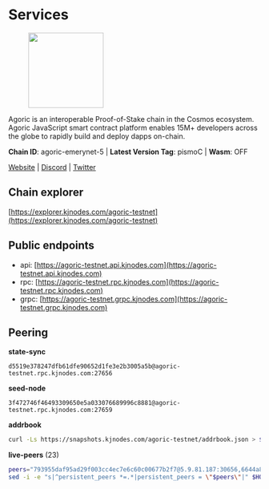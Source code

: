 # Services

<figure><img src="https://raw.githubusercontent.com/kj89/testnet_manuals/main/pingpub/logos/agoric.png" width="150" alt=""><figcaption></figcaption></figure>

Agoric is an interoperable Proof-of-Stake chain in the Cosmos ecosystem.  Agoric JavaScript smart contract platform enables 15M+ developers across the  globe to rapidly build and deploy dapps on-chain.

**Chain ID**: agoric-emerynet-5 | **Latest Version Tag**: pismoC | **Wasm**: OFF

[Website](https://agoric.com) | [Discord](https://discord.com/invite/qDW8DRes4s) | [Twitter](https://twitter.com/agoric)




## Chain explorer
[https://explorer.kjnodes.com/agoric-testnet](https://explorer.kjnodes.com/agoric-testnet)

## Public endpoints

* api: [https://agoric-testnet.api.kjnodes.com](https://agoric-testnet.api.kjnodes.com)
* rpc: [https://agoric-testnet.rpc.kjnodes.com](https://agoric-testnet.rpc.kjnodes.com)
* grpc: [https://agoric-testnet.grpc.kjnodes.com](https://agoric-testnet.grpc.kjnodes.com)

## Peering

**state-sync**

```text
d5519e378247dfb61dfe90652d1fe3e2b3005a5b@agoric-testnet.rpc.kjnodes.com:27656
```

**seed-node**

```text
3f472746f46493309650e5a033076689996c8881@agoric-testnet.rpc.kjnodes.com:27659
```

**addrbook**
```bash
curl -Ls https://snapshots.kjnodes.com/agoric-testnet/addrbook.json > $HOME/.agoric/config/addrbook.json
```

**live-peers** (23)
```bash
peers="793955daf95ad29f003cc4ec7e6c60c00677b2f7@5.9.81.187:30656,6644a86094a0cb0152f83aed74357c439657770b@185.239.209.79:26656,32f7fbecd40b420d592ac460703c4ac647875566@65.109.23.238:26656,a5b991654d0723e038d3723b1345b2a288d49146@38.242.156.28:26656,98e1069b1cfc445e377eda6a0eadd94f7877065d@162.55.169.76:26656,3c2abc308efdc63be1801bbb1b40900ada13349b@34.67.210.29:26656,d5519e378247dfb61dfe90652d1fe3e2b3005a5b@65.109.68.190:27656,fa171a30e3118fb2b92a5afb4bb6e661ad6e6aa0@35.226.248.0:26656,5c2a752c9b1952dbed075c56c600c3a79b58c395@195.3.220.136:27106,fb86a0993c694c981a28fa1ebd1fd692f345348b@35.238.67.135:26656,42084028a65c5d609793ffc618d1dcbf374fc301@65.109.28.219:14456,a3a1e6c7a9ceec632c22769a9e369d05a796dc24@65.108.79.246:26709,a73444541956b994f804f6fcf2a26d2c3c9865a3@34.67.193.183:26656,a875ef614b3902dd567be2076f18239681f24e35@185.146.148.112:26656,d238a541e480e06269107449a70b1178ef49aba7@35.184.189.155:26656,980583e1dfd16988b6fdb22dd733f3260c535e45@192.241.137.132:26656,c72d05f83b53dc7f6c55d7d3e67c304716d27d80@116.202.227.117:27656,a753081b566e32ed2b702b6e4edc3ff01f246d04@5.75.240.73:26656,3f4e87ddb2e61fdd01398c071fa986259f096334@209.34.206.46:26656,7b1cafa0879374125c623d854bcc0cb9cd98729e@185.213.25.151:26656,7ea47a018710e43a9eafd4eebc8340d2f48eb3ba@94.130.132.227:2160,fd9d8063921531990cfebb72d5adadf276484e8d@13.215.217.74:26656,4dee5e4456307469d037c35eb0157f1f252b3f99@135.181.35.255:26656"
sed -i -e "s|^persistent_peers *=.*|persistent_peers = \"$peers\"|" $HOME/.agoric/config/config.toml
```
